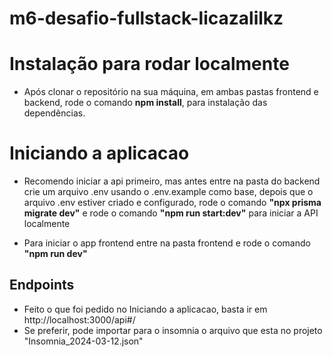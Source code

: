# m6-desafio-fullstack-licazalilkz

# Instalação para rodar localmente

- Após clonar o repositório na sua máquina, em ambas pastas frontend e backend, rode o comando **npm install**, para instalação das dependências.

# Iniciando a aplicacao

- Recomendo iniciar a api primeiro, mas antes entre na pasta do backend crie um arquivo .env usando o .env.example como base, depois que o arquivo .env estiver criado e configurado, rode o comando **"npx prisma migrate dev"** e rode o comando **"npm run start:dev"** para iniciar a API localmente

- Para iniciar o app frontend entre na pasta frontend e rode o comando **"npm run dev"**

## Endpoints

- Feito o que foi pedido no Iniciando a aplicacao, basta ir em http://localhost:3000/api#/
- Se preferir, pode importar para o insomnia o arquivo que esta no projeto "Insomnia_2024-03-12.json"
